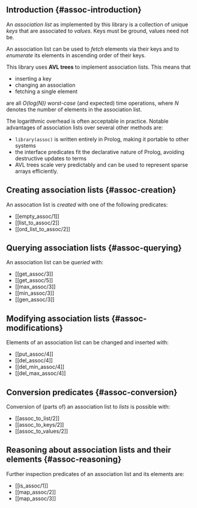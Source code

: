 
## Introduction {#assoc-introduction}

An _association list_ as implemented by this library is a collection
of unique _keys_ that are associated to _values_. Keys must be ground,
values need not be.

An association list can be used to _fetch_ elements via their keys and
to _enumerate_ its elements in ascending order of their keys.

This library uses **AVL trees** to implement association lists. This means that

  - inserting a key
  - changing an association
  - fetching a single element

are all _O(log(N))_ _worst-case_ (and expected) time operations, where
_N_ denotes the number of elements in the association list.

The logarithmic overhead is often acceptable in practice. Notable
advantages of association lists over several other methods are:

  - `library(assoc)` is written entirely in Prolog, making it portable to
    other systems
  - the interface predicates fit the declarative nature of Prolog, avoiding
    destructive updates to terms
  - AVL trees scale very predictably and can be used to represent sparse arrays
    efficiently.


## Creating association lists {#assoc-creation}

An assocation list is _created_ with one of the following predicates:

  * [[empty_assoc/1]]
  * [[list_to_assoc/2]]
  * [[ord_list_to_assoc/2]]

## Querying association lists {#assoc-querying}

An association list can be _queried_ with:

  * [[get_assoc/3]]
  * [[get_assoc/5]]
  * [[max_assoc/3]]
  * [[min_assoc/3]]
  * [[gen_assoc/3]]

## Modifying association lists {#assoc-modifications}

Elements of an association list can be changed and inserted with:

  * [[put_assoc/4]]
  * [[del_assoc/4]]
  * [[del_min_assoc/4]]
  * [[del_max_assoc/4]]

## Conversion predicates {#assoc-conversion}

Conversion of (parts of) an association list to _lists_ is possible
with:

  * [[assoc_to_list/2]]
  * [[assoc_to_keys/2]]
  * [[assoc_to_values/2]]

## Reasoning about association lists and their elements {#assoc-reasoning}

Further inspection predicates of an association list and its elements
are:

  * [[is_assoc/1]]
  * [[map_assoc/2]]
  * [[map_assoc/3]]

